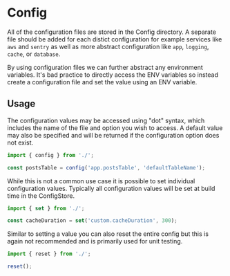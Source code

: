 # Config

All of the configuration files are stored in the Config directory. A separate file should be added for each distict configuration for example services like `aws` and `sentry` as well as more abstract configuration like `app`, `logging`, `cache`, or `database`.

By using configuration files we can further abstract any environment variables. It's bad practice to directly access the ENV variables so instead create a configuration file and set the value using an ENV variable.

## Usage

The configuration values may be accessed using "dot" syntax, which includes the name of the file and option you wish to access. A default value may also be specified and will be returned if the configuration option does not exist.

```javascript
import { config } from './';

const postsTable = config('app.postsTable', 'defaultTableName');
```

While this is not a common use case it is possible to set individual configuration values. Typically all configuration values will be set at build time in the ConfigStore.

```javascript
import { set } from './';

const cacheDuration = set('custom.cacheDuration', 300);
```

Similar to setting a value you can also reset the entire config but this is again not recommended and is primarily used for unit testing.

```javascript
import { reset } from './';

reset();
```

